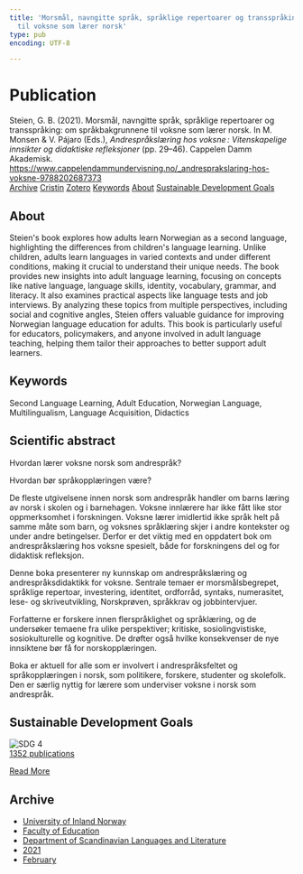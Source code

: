 ```yaml
---
title: 'Morsmål, navngitte språk, språklige repertoarer og transspråking: om språkbakgrunnene
  til voksne som lærer norsk'
type: pub
encoding: UTF-8

---
```

<h1>Publication</h1>
<article id="csl-bib-container-45ZI4C9A" class="csl-bib-container">
  <div class="csl-bib-body"> <div class="csl-entry">Steien, G. B. (2021). Morsmål, navngitte språk, språklige repertoarer og transspråking: om språkbakgrunnene til voksne som lærer norsk. In M. Monsen &#38; V. Pájaro (Eds.), <i>Andrespråkslæring hos voksne : Vitenskapelige innsikter og didaktiske refleksjoner</i> (pp. 29–46). Cappelen Damm Akademisk. <a href="https://www.cappelendammundervisning.no/_andresprakslaring-hos-voksne-9788202687373">https://www.cappelendammundervisning.no/_andresprakslaring-hos-voksne-9788202687373</a></div> </div>
  <div class="csl-bib-buttons">
    <a href="#taxonomy-article-45ZI4C9A" alt="archive" class="csl-bib-button">Archive</a>
    <a href="https://app.cristin.no/results/show.jsf?id=1894201" alt="Cristin" class="csl-bib-button">Cristin</a>
    <a href="http://zotero.org/groups/5881554/items/45ZI4C9A" alt="Zotero" class="csl-bib-button">Zotero</a>
    <a href="#keywords-article-45ZI4C9A" alt="keywords" class="csl-bib-button">Keywords</a>
    <a href="#about-article-45ZI4C9A" alt="about_pub" class="csl-bib-button">About</a>
    <a href="#sdg-article-45ZI4C9A" alt="sdg" class="csl-bib-button">Sustainable Development Goals</a>
  </div>
  <div id="csl-bib-meta-container-45ZI4C9A"></div>
</article>
<div id="csl-bib-meta-45ZI4C9A" class="csl-bib-meta">
  <article id="about-article-45ZI4C9A" class="about_pub-article">
    <h1>About</h1>
    Steien's book explores how adults learn Norwegian as a second language, highlighting the differences from children's language learning. Unlike children, adults learn languages in varied contexts and under different conditions, making it crucial to understand their unique needs. The book provides new insights into adult language learning, focusing on concepts like native language, language skills, identity, vocabulary, grammar, and literacy. It also examines practical aspects like language tests and job interviews. By analyzing these topics from multiple perspectives, including social and cognitive angles, Steien offers valuable guidance for improving Norwegian language education for adults. This book is particularly useful for educators, policymakers, and anyone involved in adult language teaching, helping them tailor their approaches to better support adult learners.
  </article>
  <article id="keywords-article-45ZI4C9A" class="keywords-article">
    <h1>Keywords</h1>
    Second Language Learning, Adult Education, Norwegian Language, Multilingualism, Language Acquisition, Didactics
  </article>
  <article id="abstract-article-45ZI4C9A" class="abstract-article">
    <h1>Scientific abstract</h1>
    Hvordan lærer voksne norsk som andrespråk? 
 
Hvordan bør språkopplæringen være? 
 
De fleste utgivelsene innen norsk som andrespråk handler om barns læring av norsk i skolen og i barnehagen. Voksne innlærere har ikke fått like stor oppmerksomhet i forskningen. Voksne lærer imidlertid ikke språk helt på samme måte som barn, og voksnes språklæring skjer i andre kontekster og under andre betingelser. Derfor er det viktig med en oppdatert bok om andrespråkslæring hos voksne spesielt, både for forskningens del og for didaktisk refleksjon. 
 
Denne boka presenterer ny kunnskap om andrespråkslæring og andrespråksdidaktikk for voksne. Sentrale temaer er morsmålsbegrepet, språklige repertoar, investering, identitet, ordforråd, syntaks, numerasitet, lese- og skriveutvikling, Norskprøven, språkkrav og jobbintervjuer. 
 
Forfatterne er forskere innen flerspråklighet og språklæring, og de undersøker temaene fra ulike perspektiver; kritiske, sosiolingvistiske, sosiokulturelle og kognitive. De drøfter også hvilke konsekvenser de nye innsiktene bør få for norskopplæringen. 
 
Boka er aktuell for alle som er involvert i andrespråksfeltet og språkopplæringen i norsk, som politikere, forskere, studenter og skolefolk. Den er særlig nyttig for lærere som underviser voksne i norsk som andrespråk.
  </article>
  <article id="sdg-article-45ZI4C9A" class="sdg-article">
    <h1>Sustainable Development Goals</h1>
    <div class="sdg-container"><div id="sdg4" class="sdg">
        <img src="{{< params subfolder >}}images/sdg/sdg04_en.png" class="image" alt="SDG 4">
        <div class="sdg-overlay">
          <a href="{{< params subfolder >}}en/archive/?sdg=4#archive" class="sdg-publication-count"><span>1352</span> publications</a>
          <p><a href="https://sdgs.un.org/goals/goal4" class="sdg-read-more">Read More</a></p>
        </div>
      </div></div>
  </article>
  <article id="taxonomy-article-45ZI4C9A" class="taxonomy-article">
    <h1>Archive</h1>
    <ul>
      <li><a href="{{< params subfolder >}}en/archive/?key=3DCRN523">University of Inland Norway</a></li>
      <li><a href="{{< params subfolder >}}en/archive/?key=WYNZA47F">Faculty of Education</a></li>
      <li><a href="{{< params subfolder >}}en/archive/?key=T9U6ILTU">Department of Scandinavian Languages and Literature</a></li>
      <li><a href="{{< params subfolder >}}en/archive/?key=IAPSBJWP">2021</a></li>
      <li><a href="{{< params subfolder >}}en/archive/?key=INK4CSLC">February</a></li>
    </ul>
  </article>
</div>
